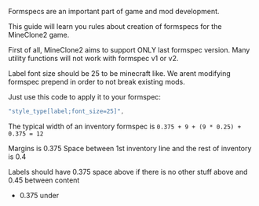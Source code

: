 Formspecs are an important part of game and mod development.

This guide will learn you rules about creation of formspecs for the MineClone2 game.

First of all, MineClone2 aims to support ONLY last formspec version. Many utility functions will not work with formspec v1 or v2.

Label font size should be 25 to be minecraft like. We arent modifying formspec prepend in order to not break existing mods.

Just use this code to apply it to your formspec:
```lua
"style_type[label;font_size=25]",
```

The typical width of an inventory formspec is `0.375 + 9 + (9 * 0.25) + 0.375 = 12`

Margins is 0.375
Space between 1st inventory line and the rest of inventory is 0.4

Labels should have 0.375 space above if there is no other stuff above and 0.45 between content
+ 0.375 under